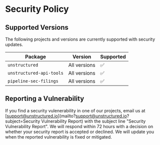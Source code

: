 # Security Policy

## Supported Versions

The following projects and versions are currently supported with security updates.

| Package | Version | Supported          |
| ------- | ------- | ------------------ |
| `unstructured` | All versions   | :white_check_mark: |
| `unstructured-api-tools` | All versions   | :white_check_mark: |
| `pipeline-sec-filings` | All versions   | :white_check_mark: |

## Reporting a Vulnerability

If you find a security vulenerability in one of our projects, email us
at [support@unstructured.io](mailto?support@unstructured.io?subject=Security Vulnerability Report)
with the subject line "Security Vulnerability Report". We will respond within 72 hours with a
decision on whether your security report is accepted or declined. We will update you when
the reported vulnerability is fixed or mitigated.
